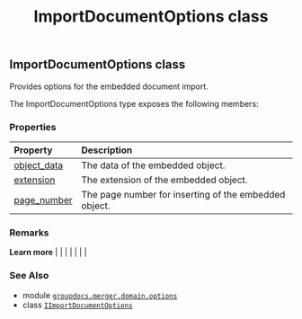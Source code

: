 ﻿---
title: ImportDocumentOptions class
second_title: GroupDocs.Merger for Python via .NET API References
description: 
type: docs
url: /python-net/groupdocs.merger.domain.options/importdocumentoptions/
is_root: false
weight: 310
---

## ImportDocumentOptions class

Provides options for the embedded document import.



The ImportDocumentOptions type exposes the following members:

### Properties
| Property | Description |
| :- | :- |
| [object_data](/merger/python-net/groupdocs.merger.domain.options/importdocumentoptions/object_data) | The data of the embedded object. |
| [extension](/merger/python-net/groupdocs.merger.domain.options/importdocumentoptions/extension) | The extension of the embedded object. |
| [page_number](/merger/python-net/groupdocs.merger.domain.options/importdocumentoptions/page_number) | The page number for inserting of the embedded object. |



### Remarks 


**Learn more** |
|
 |
 |
 |
 |
 |

### See Also
* module [`groupdocs.merger.domain.options`](..)
* class [`IImportDocumentOptions`](/merger/python-net/groupdocs.merger.domain.options/iimportdocumentoptions)

